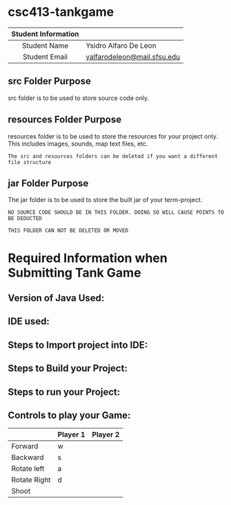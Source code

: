# csc413-tankgame


| Student Information |                                 |
|:-------------------:|---------------------------------|
|  Student Name       |   Ysidro Alfaro De Leon         |
|  Student Email      |   yalfarodeleon@mail.sfsu.edu   |

## src Folder Purpose 
src folder is to be used to store source code only.

## resources Folder Purpose 
resources folder is to be used to store the resources for your project only. This includes images, sounds, map text files, etc.

`The src and resources folders can be deleted if you want a different file structure`

## jar Folder Purpose 
The jar folder is to be used to store the built jar of your term-project.

`NO SOURCE CODE SHOULD BE IN THIS FOLDER. DOING SO WILL CAUSE POINTS TO BE DEDUCTED`

`THIS FOLDER CAN NOT BE DELETED OR MOVED`

# Required Information when Submitting Tank Game

## Version of Java Used:

## IDE used: 

## Steps to Import project into IDE:

## Steps to Build your Project:
 
## Steps to run your Project:

## Controls to play your Game:

|               | Player 1 | Player 2 |
|---------------|----------|----------|
|  Forward      |    w     |          |
|  Backward     |    s     |          |
|  Rotate left  |    a     |          |
|  Rotate Right |    d     |          |
|  Shoot        |          |          |

<!-- you may add more controls if you need to. -->

